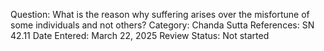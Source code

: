 Question: What is the reason why suffering arises over the misfortune of some individuals and not others?
Category: Chanda
Sutta References: SN 42.11
Date Entered: March 22, 2025
Review Status: Not started